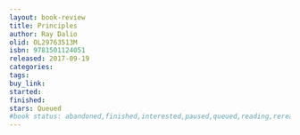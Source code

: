 ```yaml
---
layout: book-review
title: Principles
author: Ray Dalio
olid: OL29763513M
isbn: 9781501124051
released: 2017-09-19
categories: 
tags: 
buy_link: 
started: 
finished: 
stars: Queued
#book status: abandoned,finished,interested,paused,queued,reading,reread
---
```

